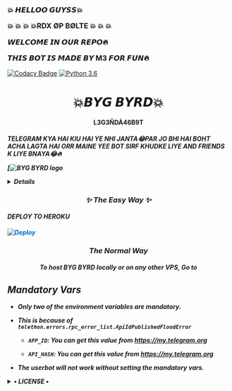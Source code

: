 <h3>        💥        𝙃𝙀𝙇𝙇𝙊𝙊 𝙂𝙐𝙔𝙎𝙎💥
   



💥
   💥
       💥 
          💥RDX ØP BØLTE
       💥
   💥
💥

𝙒𝙀𝙇𝘾𝙊𝙈𝙀 𝙄𝙉 𝙊𝙐𝙍 𝙍𝙀𝙋𝙊🔥



𝙏𝙃𝙄𝙎 𝘽𝙊𝙏 𝙄𝙎 𝙈𝘼𝘿𝙀 𝘽𝙔 M3 𝙁𝙊𝙍 𝙁𝙐𝙉🔥</h3>

[![Codacy Badge](https://api.codacy.com/project/badge/Grade/f7c51539e67b483bb8d7749acca51d3a)](https://app.codacy.com/gh/HellBoy-OP/HellBot?utm_source=github.com&utm_medium=referral&utm_content=HellBoy-OP/HellBot&utm_campaign=Badge_Grade_Settings)
[![Python 3.6](https://img.shields.io/badge/Python-3.6%20or%20newer-blue.svg)](https://www.python.org/downloads/release/python-360/)


<h1 align="center">💥𝘽𝙔𝙂 𝘽𝙔𝙍𝘿💥</h1>

<h4 align="center">L3G3ÑDÀ46B9T</h4>

<h5>TELEGRAM KYA HAI KIU HAI YE NHI JANTA😂PAR JO BHI HAI BOHT ACHA LAGTA HAI ORR MAINE YEE BOT SIRF KHUDKE LIYE AND FRIENDS K LIYE BNAYA😂🔥

[![BYG BYRD logo](https://telegra.ph/file/5bc5130bfad2ff047a410.jpg)


<details>

  <NOTE> <CREDITS>

<NOTE>

```



BOT LGANE PAR APKA ACCOUNT BAN BHI HO SKTA HAI.....APNE RISK PAR BNAO

notifications in Update Channel.

```
Support group👇👇
@Byg_Byrd_Bot_Support_Group

</details>

<FOR DEPLOY>




>

<h3 align="center">✨ The Easy Way ✨</h3>

<h4> DEPLOY TO HEROKU </h4>

<a href="https://dashboard.heroku.com/new?button-url=https%3A%2F%2Fgithub.com%2FHellBoy-OP%2FHellBot&template=https%3A%2F%2Fgithub.com%2FHellBoy-OP%2FHellBot" rel="nofollow" style="background-color: initial; box-sizing: border-box; color: #0366d6; text-decoration-line: none;"><img alt="Deploy" data-canonical-src="https://www.herokucdn.com/deploy/button.svg" src="https://camo.githubusercontent.com/83b0e95b38892b49184e07ad572c94c8038323fb/68747470733a2f2f7777772e6865726f6b7563646e2e636f6d2f6465706c6f792f627574746f6e2e737667" style="border-style: none; box-sizing: initial; max-width: 100%;" /></a></div>

</a>

<h3 align="center">The Normal Way</h3>

<h4 align="center">To host BYG BYRD locally or on any other VPS, Go to</h4>

## Mandatory Vars

- Only two of the environment variables are mandatory.

- This is because of `telethon.errors.rpc_error_list.ApiIdPublishedFloodError`

    - `APP_ID`:   You can get this value from https://my.telegram.org

    - `API_HASH`:   You can get this value from https://my.telegram.org

- The userbot will not work without setting the mandatory vars.

<details>

  <summary> • LICENSE • </summary>

![](https://www.gnu.org/graphics/gplv3-or-later.png)

Copyright (C) 2021 HellBoy-OP

Poject [HellBot](https://github.com/HellBoy-OP/HellBot) is free software: you can redistribute it and/or modify

it under the terms of the GNU General Public License as published by

the Free Software Foundation, either version 3 of the License, or

(at your option) any later version.

This program is distributed in the hope that it will be useful,

but WITHOUT ANY WARRANTY; without even the implied warranty of

MERCHANTABILITY or FITNESS FOR A PARTICULAR PURPOSE.  See the

GNU General Public License for more details.

You should have received a copy of the GNU General Public License

along with this program. If not, see <https://www.gnu.org/licenses/>.

</details>
